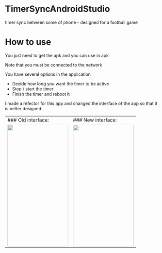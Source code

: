 # TimerSyncAndroidStudio
timer sync between some of phone - designed for a football game

# How to use
You just need to get the apk and you can use in apk 

Note that you must be connected to the network

You have several options in the application
- Decide how long you want the timer to be active 
- Stop / start the timer
- Finish the timer and reboot it

I made a refector for this app and changed the interface of the app so that it is better designed

<table>
  <tr>
    <td>### Old interface:</td>
     <td>### New interface:</td>
  </tr>
  <tr>
    <td><img src="https://user-images.githubusercontent.com/83061722/169230974-eda450c9-1e18-4ea9-93fc-fa80e273c758.jpg" width="200" height="400" /></td>
    <td><img src="https://user-images.githubusercontent.com/83061722/169229231-6d7fc31a-72c6-4b30-98ac-41fd934f4690.jpg" width="200" height="400" /></td>
  </tr>
 </table>
 





